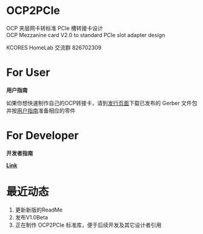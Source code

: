 # OCP2PCIe
 OCP 夹层网卡转标准 PCIe 槽转接卡设计  
 OCP Mezzanine card V2.0 to standard PCIe slot adapter design

 KCORES HomeLab 交流群 826702309

# For User
**用户指南**  

如果你想快速制作自己的OCP转接卡，请到[发行页面](https://github.com/KCORES/OCP2PCIe/releases)下载已发布的 Gerber 文件包  
并按[用户指南](doc/UserGuide_zh.md)准备相应的零件

# For Developer
**开发者指南**

**[Link](doc/DevGuide_zh.md)**

# 最近动态

1. 更新新版的ReadMe
2. 发布V1.0Beta
3. 正在制作 OCP2PCIe 标准库，便于后续开发及其它设计者引用
